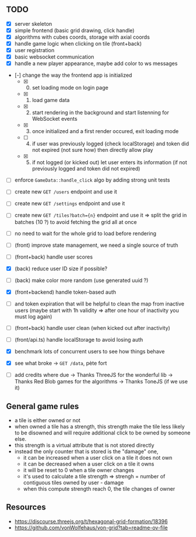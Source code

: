 ## TODO

- [x] server skeleton
- [x] simple frontend (basic grid drawing, click handle)
- [x] algorithms with cubes coords, storage with axial coords
- [x] handle game logic when clicking on tile (front+back)
- [x] user registration
- [x] basic websocket communication
- [x] handle a new player appearance, maybe add color to ws messages
- [-] change the way the frontend app is initialized
  - [x] 0. set loading mode on login page
  - [x] 1. load game data
  - [x] 2. start rendering in the background and start listenning for WebSocket events
  - [x] 3. once initialized and a first render occured, exit loading mode
  - [ ] 4. if user was previously logged (check localStorage) and token did not expired (not sure how)
       then directly allow play
  - [x] 5. if not logged (or kicked out) let user enters its information (if not previously logged and
       token did not expired)
- [ ] enforce `GameData::handle_click` algo by adding strong unit tests
- [ ] create new `GET /users` endpoint and use it
- [ ] create new `GET /settings` endpoint and use it
- [ ] create new `GET /tiles?batch={n}` endpoint and use it
      => split the grid in batches (10 ?) to avoid fetching the grid all at once
- [ ] no need to wait for the whole grid to load before rendering
- [ ] (front) improve state management, we need a single source of truth
- [ ] (front+back) handle user scores
- [x] (back) reduce user ID size if possible?
- [ ] (back) make color more random (use generated uuid ?)

- [x] (front+backend) handle token-based auth
- [ ] and token expiration that will be helpful to
      clean the map from inactive users (maybe start with 1h validity => after one hour of
      inactivity you must log again)
- [ ] (front+back) handle user clean (when kicked out after inactivity)
- [ ] (front/api.ts) handle localStorage to avoid losing auth
- [x] benchmark lots of concurrent users to see how things behave
- [x] see what broke
      -> `GET /data`, pète fort
- [ ] add credits where due
      -> Thanks ThreeJS for the wonderful lib
      -> Thanks Red Blob games for the algorithms
      -> Thanks ToneJS (if we use it)

## General game rules

- a tile is either owned or not
- when owned a tile has a strength, this strength make the tile less likely to be disowned and will require additional click to be owned by someone else.
- this strength is a virtual attribute that is not stored directly
- instead the only counter that is stored is the "damage" one,
  - it can be increased when a user click on a tile it does not own
  - it can be decreased when a user click on a tile it owns
  - it will be reset to 0 when a tile owner changes
  - it's used to calculate a tile strength => strengh = number of contiguous tiles owned by user - damage
  - when this compute strength reach 0, the tile changes of owner

## Resources

- https://discourse.threejs.org/t/hexagonal-grid-formation/18396
- https://github.com/vonWolfehaus/von-grid?tab=readme-ov-file
